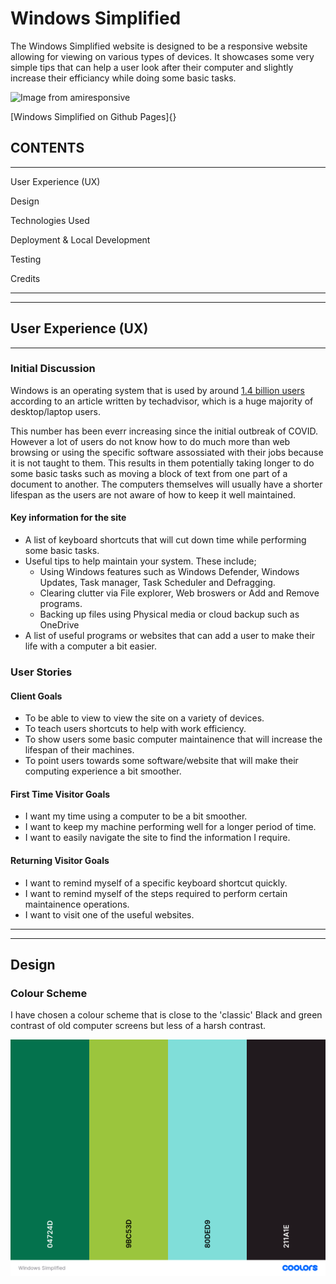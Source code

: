 # **Windows Simplified**

The Windows Simplified website is designed to be a responsive website allowing for viewing on various types of devices. It showcases some very simple tips that can help a user look after their computer and slightly increase their efficiancy while doing some basic tasks. 

![Image from amiresponsive]()

[Windows Simplified on Github Pages]{}


## **CONTENTS**
***
User Experience (UX)

Design

Technologies Used

Deployment & Local Development

Testing

Credits

***
***
## **User Experience (UX)**
***

### Initial Discussion

Windows is an operating system that is used by around [1.4 billion users](https://www.techadvisor.com/article/745681/windows-now-has-1-4-billion-users-but-how-many-are-on-windows-11.html#:~:text=Back%20To%20School-,Windows%20now%20has%201.4%20billion%20users%2C%20but,many%20are%20on%20Windows%2011%3F&text=Windows%2010%20and%20Windows%2011,active%20devices%2C%20Microsoft%20has%20confirmed.) according to an article written by techadvisor, which is a huge majority of desktop/laptop users.

This number has been everr increasing since the initial outbreak of COVID. However a lot of users do not know how to do much more than web browsing or using the specific software assossiated with their jobs because it is not taught to them. This results in them potentially taking longer to do some basic tasks such as moving a block of text from one part of a document to another. The computers themselves will usually have a shorter lifespan as the users are not aware of how to keep it well maintained.

#### Key information for the site

* A list of keyboard shortcuts that will cut down time while performing some basic tasks.
* Useful tips to help maintain your system. These include;
    - Using Windows features such as Windows Defender, Windows Updates, Task manager, Task Scheduler and Defragging.
    - Clearing clutter via File explorer, Web broswers or Add and Remove programs.
    - Backing up files using Physical media or cloud backup such as OneDrive
* A list of useful programs or websites that can add a user to make their life with a computer a bit easier.

### **User Stories**

#### Client Goals

* To be able to view to view the site on a variety of devices.
* To teach users shortcuts to help with work efficiency.
* To show users some basic computer maintainence that will increase the lifespan of their machines.
* To point users towards some software/website that will make their computing experience a bit smoother.

#### First Time Visitor Goals

* I want my time using a computer to be a bit smoother.
* I want to keep my machine performing well for a longer period of time.
* I want to easily navigate the site to find the information I require.

#### Returning Visitor Goals

* I want to remind myself of a specific keyboard shortcut quickly.
* I want to remind myself of the steps required to perform certain maintainence operations.
* I want to visit one of the useful websites.

***
***
## **Design**

### **Colour Scheme**

I have chosen a colour scheme that is close to the 'classic' Black and green contrast of old computer screens but less of a harsh contrast.

![My chosen colour scheme](/assets/images/colour-scheme.png)